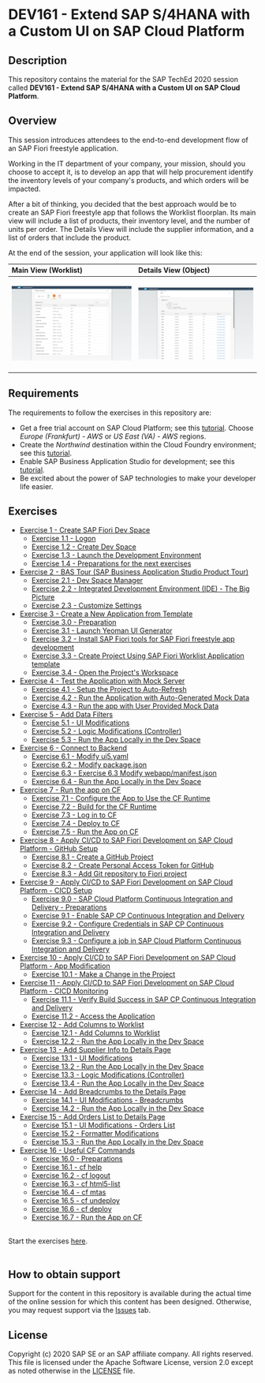 # DEV161 - Extend SAP S/4HANA with a Custom UI on SAP Cloud Platform

## Description

This repository contains the material for the SAP TechEd 2020 session called **DEV161 - Extend SAP S/4HANA with a Custom UI on SAP Cloud Platform**.

## Overview

This session introduces attendees to the end-to-end development flow of an SAP Fiori freestyle application.

Working in the IT department of your company, your mission, should you choose to accept it, is to develop an app that will help procurement identify the inventory levels of your company's products, and which orders will be impacted.

After a bit of thinking, you decided that the best approach would be to create an SAP Fiori freestyle app that follows the Worklist floorplan. Its main view will include a list of products, their inventory level, and the number of units per order. The Details View will include the supplier information, and a list of orders that include the product.

At the end of the session, your application will look like this:

| Main View (Worklist) | Details View (Object)|
|:-----|:----------|
| <br>![](exercises/ex12/images/2020-10_BAS_Preview_Application_Start-5_.jpg)<br><br> | <br>![](exercises/ex15/images/2020-10_BAS_App_Object_View_After_Orders_Table_.jpg)<br><br> |

## Requirements

The requirements to follow the exercises in this repository are:
- Get a free trial account on SAP Cloud Platform; see this [tutorial](https://developers.sap.com/tutorials/hcp-create-trial-account.html). Choose *Europe (Frankfurt) - AWS* or *US East (VA) - AWS* regions.
- Create the *Northwind* destination within the Cloud Foundry environment; see this [tutorial](https://developers.sap.com/tutorials/cp-cf-create-destination.html).
- Enable SAP Business Application Studio for development; see this [tutorial](https://developers.sap.com/tutorials/appstudio-onboarding.html).
- Be excited about the power of SAP technologies to make your developer life easier.

## Exercises

- [Exercise 1 - Create SAP Fiori Dev Space](exercises/ex1/)
    - [Exercise 1.1 - Logon](exercises/ex1#exercise-11---Logon)
    - [Exercise 1.2 - Create Dev Space](exercises/ex1#exercise-12---Create-Dev-Space)
    - [Exercise 1.3 - Launch the Development Environment](exercises/ex1#exercise-13---Launch-the-Development-Environment)
    - [Exercise 1.4 - Preparations for the next exercises](exercises/ex1#exercise-14---Preparations-for-the-next-exercises)
- [Exercise 2 - BAS Tour (SAP Business Application Studio Product Tour)](exercises/ex2/)
    - [Exercise 2.1 - Dev Space Manager](exercises/ex2#exercise-21---dev-space-manager)
    - [Exercise 2.2 - Integrated Development Environment (IDE) - The Big Picture](exercises/ex2#exercise-22---integrated-development-environment-(ide)---the-big-picture)
    - [Exercise 2.3 - Customize Settings](exercises/ex2#exercise-23---customize-settings)
- [Exercise 3 - Create a New Application from Template](exercises/ex3/)
    - [Exercise 3.0 - Preparation](exercises/ex3#exercise-30---preparation)
    - [Exercise 3.1 - Launch Yeoman UI Generator](exercises/ex3#exercise-31---launch-yeoman-ui-generator)
    - [Exercise 3.2 - Install SAP Fiori tools for SAP Fiori freestyle app development](exercises/ex3#exercise-32---install-sap-fiori-tools-for-sap-fiori-freestyle-app-development)
    - [Exercise 3.3 - Create Project Using SAP Fiori Worklist Application template](exercises/ex3#exercise-31---create-project-using-sap-fiori-worklist-application-template)
    - [Exercise 3.4 - Open the Project's Workspace](exercises/ex3#exercise-34---open-the-project's-workspace)
- [Exercise 4 - Test the Application with Mock Server](exercises/ex4/)
    - [Exercise 4.1 - Setup the Project to Auto-Refresh](exercises/ex4#exercise-41---Setup-the-Project-to-Auto-Refresh)
    - [Exercise 4.2 - Run the Application with Auto-Generated Mock Data](exercises/ex4#exercise-42---Run-the-Application-with-Auto-Generated-Mock-Data)
    - [Exercise 4.3 - Run the app with User Provided Mock Data](exercises/ex2#Exercise-43---Run-the-Application-with-User-Provided-Mock-Data)
- [Exercise 5 - Add Data Filters](exercises/ex5/)
    - [Exercise 5.1 - UI Modifications](exercises/ex5#exercise-51---UI-Modifications)
    - [Exercise 5.2 - Logic Modifications (Controller)](exercises/ex5#exercise-52---Logic-Modifications-(Controller))
    - [Exercise 5.3 - Run the App Locally in the Dev Space](exercises/ex5#exercise-53---Run-the-App-Locally-in-the-Dev-Space)
- [Exercise 6 - Connect to Backend](exercises/ex6/)
    - [Exercise 6.1 - Modify ui5.yaml](exercises/ex6#exercise-61---Modify-ui5yaml)
    - [Exercise 6.2 - Modify package.json](exercises/ex6#exercise-62---Modify-packagejson)
    - [Exercise 6.3 - Exercise 6.3 Modify webapp/manifest.json](exercises/ex6#exercise-63---Modify-webapp/manifestjson)
    - [Exercise 6.4 - Run the App Locally in the Dev Space](exercises/ex6#exercise-64---Run-the-App-Locally-in-the-Dev-Space)
- [Exercise 7 - Run the app on CF](exercises/ex7/)
    - [Exercise 7.1 - Configure the App to Use the CF Runtime](exercises/ex7#exercise-71---Configure-the-App-to-Use-the-CF-Runtime)
    - [Exercise 7.2 - Build for the CF Runtime](exercises/ex7#exercise-72-Build-for-the-CF-Runtime)
    - [Exercise 7.3 - Log in to CF](exercises/ex7#exercise-73---Log-in-to-CF)
    - [Exercise 7.4 - Deploy to CF](exercises/ex7#exercise-74---Deploy-to-CF)
    - [Exercise 7.5 - Run the App on CF](exercises/ex7#exercise-75---Run-the-App-on-CF)
- [Exercise 8 - Apply CI/CD to SAP Fiori Development on SAP Cloud Platform - GitHub Setup](exercises/ex8/)
    - [Exercise 8.1 - Create a GitHub Project](exercises/ex8#exercise-81-Create-a-GitHub-Project)
    - [Exercise 8.2 - Create Personal Access Token for GitHub](exercises/ex8#exercise-82-Create-Personal-Access-Token-for-GitHub)
    - [Exercise 8.3 - Add Git repository to Fiori project](exercises/ex8#exercise-83-Add-Git-repository-to-Fiori-project)
- [Exercise 9 - Apply CI/CD to SAP Fiori Development on SAP Cloud Platform - CICD Setup](exercises/ex9/)
    - [Exercise 9.0 - SAP Cloud Platform Continuous Integration and Delivery - Preparations](exercises/ex9#exercise-90---sap-cloud-platform-continuous-integration-and-delivery---preparations)
    - [Exercise 9.1 - Enable SAP CP Continuous Integration and Delivery](exercises/ex9#exercise-91-Enable-SAP-CP-Contunuous-Integration-and-Delivery)
    - [Exercise 9.2 - Configure Credentials in SAP CP Continuous Integration and Delivery](exercises/ex9#exercise-92-Configure-Credentials-in-SAP-CP-Continuous-Integration-and-Delivery)
    - [Exercise 9.3 - Configure a job in SAP Cloud Platform Continuous Integration and Delivery](exercises/ex9#exercise-93-Configure-a-job-in-SAP-Cloud-Platform-Continuous-Integration-and-Delivery)
- [Exercise 10 - Apply CI/CD to SAP Fiori Development on SAP Cloud Platform - App Modification](exercises/ex10/)
    - [Exercise 10.1 - Make a Change in the Project](exercises/ex10#exercise-101Make-a-Change-in-the-Project)
- [Exercise 11 - Apply CI/CD to SAP Fiori Development on SAP Cloud Platform - CICD Monitoring](exercises/ex11/)
    - [Exercise 11.1 - Verify Build Success in SAP CP Continuous Integration and Delivery](exercises/ex11#exercise-111-Verify-Build-Success-in-SAP-CP-Continuous-Integration-and-Delivery)
    - [Exercise 11.2 - Access the Application](exercises/ex11#exercise-112-Access-the-Application)
- [Exercise 12 - Add Columns to Worklist](exercises/ex12/)
    - [Exercise 12.1 - Add Columns to Worklist](exercises/ex12#exercise-121---Add-Columns-to-Worklist)
    - [Exercise 12.2 - Run the App Locally in the Dev Space](exercises/ex12#exercise-122---Run-the-App-Locally-in-the-Dev-Space)
- [Exercise 13 - Add Supplier Info to Details Page](exercises/ex13/)
    - [Exercise 13.1 - UI Modifications](exercises/ex13#exercise-131---UI-Modifications)
    - [Exercise 13.2 - Run the App Locally in the Dev Space](exercises/ex13#exercise-132---Run-the-App-Locally-in-the-Dev-Space)
    - [Exercise 13.3 - Logic Modifications (Controller)](exercises/ex13#exercise-133---Logic-Modifications-(Controller))
    - [Exercise 13.4 - Run the App Locally in the Dev Space](exercises/ex13#exercise-134---Run-the-App-Locally-in-the-Dev-Space)
- [Exercise 14 - Add Breadcrumbs to the Details Page](exercises/ex14/)
    - [Exercise 14.1 - UI Modifications - Breadcrumbs](exercises/ex14#exercise-141---UI-Modifications---Breadcrumbs)
    - [Exercise 14.2 - Run the App Locally in the Dev Space](exercises/ex14#exercise-142---Run-the-App-Locally-in-the-Dev-Space)
- [Exercise 15 - Add Orders List to Details Page](exercises/ex15/)
    - [Exercise 15.1 - UI Modifications - Orders List](exercises/ex15#exercise-151---UI-Modifications---Orders-List)
    - [Exercise 15.2 - Formatter Modifications](exercises/ex15#exercise-152---Formatter-Modifications)
    - [Exercise 15.3 - Run the App Locally in the Dev Space](exercises/ex15#exercise-153---Run-the-App-Locally-in-the-Dev-Space)
- [Exercise 16 - Useful CF Commands](exercises/ex16/)
    - [Exercise 16.0 - Preparations](exercises/ex16#exercise-160---Preparations)
    - [Exercise 16.1 - cf help](exercises/ex16#Exercise-161---cf-help)
    - [Exercise 16.2 - cf logout](exercises/ex16#Exercise-162---cf-logout)
    - [Exercise 16.3 - cf html5-list](exercises/ex16#Exercise-163---cf-html5-list)
    - [Exercise 16.4 - cf mtas](exercises/ex16#Exercise-164---cf-mtas)
    - [Exercise 16.5 - cf undeploy](exercises/ex16#Exercise-165---cf-undeploy)
    - [Exercise 16.6 - cf deploy](exercises/ex16#Exercise-166---cf-deploy)
    - [Exercise 16.7 - Run the App on CF](exercises/ex16#Exercise-167---Run-the-App-on-CF)

<br>Start the exercises [here](exercises/ex1/).<br><br>

## How to obtain support

Support for the content in this repository is available during the actual time of the online session for which this content has been designed. Otherwise, you may request support via the [Issues](../../issues) tab.

## License
Copyright (c) 2020 SAP SE or an SAP affiliate company. All rights reserved. This file is licensed under the Apache Software License, version 2.0 except as noted otherwise in the [LICENSE](LICENSES/Apache-2.0.txt) file.

